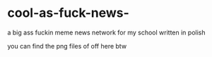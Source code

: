 # cool-as-fuck-news-

a big ass fuckin meme news network for my school written in polish

you can find the png files of off here btw

